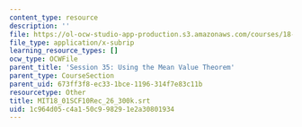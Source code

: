 ```yaml
---
content_type: resource
description: ''
file: https://ol-ocw-studio-app-production.s3.amazonaws.com/courses/18-01sc-single-variable-calculus-fall-2010/1c964d05c4a150c998291e2a30801934_MIT18_01SCF10Rec_26_300k.vtt
file_type: application/x-subrip
learning_resource_types: []
ocw_type: OCWFile
parent_title: 'Session 35: Using the Mean Value Theorem'
parent_type: CourseSection
parent_uid: 673ff3f8-ec33-1bce-1196-314f7e83c11b
resourcetype: Other
title: MIT18_01SCF10Rec_26_300k.srt
uid: 1c964d05-c4a1-50c9-9829-1e2a30801934
---
```

